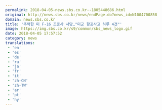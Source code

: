 ```yaml
---
permalink: 2018-04-05-news.sbs.co.kr--1805448686.html
original: http://news.sbs.co.kr/news/endPage.do?news_id=N1004700858
domain: news.sbs.co.kr
title: '추락한 미 F-16 조종사 사망…"미군 항공사고 하루 4건"'
image: https://img.sbs.co.kr/s9/common/sbs_news_logo.gif
date: 2018-04-05 17:57:52
category: news
translations: 
 - 'en'
 - 'es'
 - 'de'
 - 'ru'
 - 'ja'
 - 'fr'
 - 'it'
 - 'zh-CN'
 - 'zh-TW'
 - 'ar'
 - 'pt'
 - 'hy'
---
```


